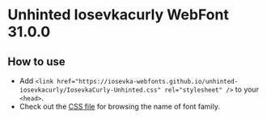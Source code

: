 # Unhinted Iosevkacurly WebFont 31.0.0

## How to use

- Add `<link href="https://iosevka-webfonts.github.io/unhinted-iosevkacurly/IosevkaCurly-Unhinted.css" rel="stylesheet" />` to your `<head>`.
- Check out the [CSS file](./IosevkaCurly-Unhinted.css) for browsing the name of font family.
